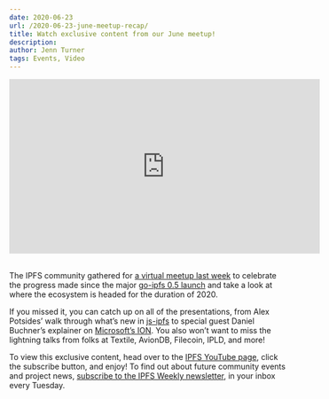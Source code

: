 ```yaml
---
date: 2020-06-23
url: /2020-06-23-june-meetup-recap/
title: Watch exclusive content from our June meetup!
description:
author: Jenn Turner
tags: Events, Video
---
```


<iframe width="560" height="315" src="https://www.youtube.com/embed/videoseries?list=PLuhRWgmPaHtToVYaDkd6ZTwB2Lo30s1vB" frameborder="0" allow="accelerometer; autoplay; encrypted-media; gyroscope; picture-in-picture" allowfullscreen></iframe>
<br>
<br>  
  
The IPFS community gathered for [a virtual meetup last week](https://www.youtube.com/playlist?list=PLuhRWgmPaHtToVYaDkd6ZTwB2Lo30s1vB) to celebrate the progress made since the major [go-ipfs 0.5 launch](https://blog.ipfs.io/2020-04-28-go-ipfs-0-5-0/) and take a look at where the ecosystem is headed for the duration of 2020.

If you missed it, you can catch up on all of the presentations, from Alex Potsides’ walk through what’s new in [js-ipfs](https://blog.ipfs.io/2020-06-08-js-ipfs-0-46/) to special guest Daniel Buchner’s explainer on [Microsoft’s ION](https://blog.ipfs.io/2020-06-11-identity-ipfs-ion/). You also won’t want to miss the lightning talks from folks at Textile, AvionDB, Filecoin, IPLD, and more!

To view this exclusive content, head over to the [IPFS YouTube page](https://www.youtube.com/channel/UCdjsUXJ3QawK4O5L1kqqsew), click the subscribe button, and enjoy! To find out about future community events and project news, [subscribe to the IPFS Weekly newsletter](https://ipfs.us4.list-manage.com/subscribe?u=25473244c7d18b897f5a1ff6b&id=cad54b2230), in your inbox every Tuesday.
